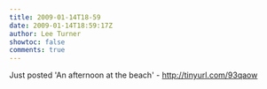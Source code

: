 ```yaml
---
title: 2009-01-14T18-59
date: 2009-01-14T18:59:17Z
author: Lee Turner
showtoc: false
comments: true
---
```


Just posted 'An afternoon at the beach' - http://tinyurl.com/93qaow

